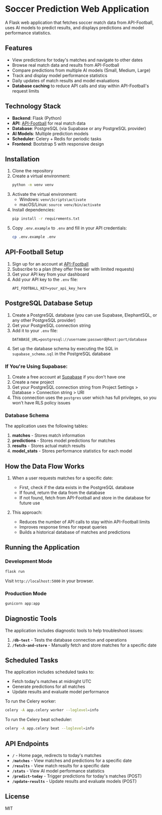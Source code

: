 # Soccer Prediction Web Application

A Flask web application that fetches soccer match data from API-Football, uses AI models to predict results, and displays predictions and model performance statistics.

## Features

- View predictions for today's matches and navigate to other dates
- Browse real match data and results from API-Football
- Compare predictions from multiple AI models (Small, Medium, Large)
- Track and display model performance statistics
- Daily updates of match results and model evaluations
- **Database caching** to reduce API calls and stay within API-Football's request limits

## Technology Stack

- **Backend**: Flask (Python)
- **API**: [API-Football](https://www.api-football.com/) for real match data
- **Database**: PostgreSQL (via Supabase or any PostgreSQL provider)
- **AI Models**: Multiple prediction models
- **Scheduler**: Celery + Redis for periodic tasks
- **Frontend**: Bootstrap 5 with responsive design

## Installation

1. Clone the repository
2. Create a virtual environment:
   ```bash
   python -m venv venv
   ```
3. Activate the virtual environment:
   - Windows: `venv\Scripts\activate`
   - macOS/Linux: `source venv/bin/activate`
4. Install dependencies:
   ```bash
   pip install -r requirements.txt
   ```
5. Copy `.env.example` to `.env` and fill in your API credentials:
   ```bash
   cp .env.example .env
   ```

## API-Football Setup

1. Sign up for an account at [API-Football](https://www.api-football.com/)
2. Subscribe to a plan (they offer free tier with limited requests)
3. Get your API key from your dashboard
4. Add your API key to the `.env` file:
   ```
   API_FOOTBALL_KEY=your_api_key_here
   ```

## PostgreSQL Database Setup

1. Create a PostgreSQL database (you can use Supabase, ElephantSQL, or any other PostgreSQL provider)
2. Get your PostgreSQL connection string
3. Add it to your `.env` file:
   ```
   DATABASE_URL=postgresql://username:password@host:port/database
   ```
4. Set up the database schema by executing the SQL in `supabase_schema.sql` in the PostgreSQL database

### If You're Using Supabase:

1. Create a free account at [Supabase](https://supabase.com/) if you don't have one
2. Create a new project
3. Get your PostgreSQL connection string from Project Settings > Database > Connection string > URI
4. This connection uses the `postgres` user which has full privileges, so you won't have RLS policy issues

### Database Schema

The application uses the following tables:

1. **matches** - Stores match information
2. **predictions** - Stores model predictions for matches
3. **results** - Stores actual match results
4. **model_stats** - Stores performance statistics for each model

## How the Data Flow Works

1. When a user requests matches for a specific date:

   - First, check if the data exists in the PostgreSQL database
   - If found, return the data from the database
   - If not found, fetch from API-Football and store in the database for future use

2. This approach:
   - Reduces the number of API calls to stay within API-Football limits
   - Improves response times for repeat queries
   - Builds a historical database of matches and predictions

## Running the Application

### Development Mode

```bash
flask run
```

Visit `http://localhost:5000` in your browser.

### Production Mode

```bash
gunicorn app:app
```

## Diagnostic Tools

The application includes diagnostic tools to help troubleshoot issues:

1. **`/db-test`** - Tests the database connection and operations
2. **`/fetch-and-store`** - Manually fetch and store matches for a specific date

## Scheduled Tasks

The application includes scheduled tasks to:

- Fetch today's matches at midnight UTC
- Generate predictions for all matches
- Update results and evaluate model performance

To run the Celery worker:

```bash
celery -A app.celery worker --loglevel=info
```

To run the Celery beat scheduler:

```bash
celery -A app.celery beat --loglevel=info
```

## API Endpoints

- **`/`** - Home page, redirects to today's matches
- **`/matches`** - View matches and predictions for a specific date
- **`/results`** - View match results for a specific date
- **`/stats`** - View AI model performance statistics
- **`/predict-today`** - Trigger predictions for today's matches (POST)
- **`/update-results`** - Update results and evaluate models (POST)

## License

MIT
